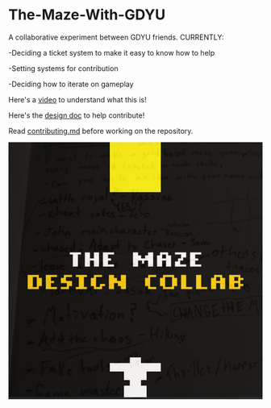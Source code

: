# The-Maze-With-GDYU
 A collaborative experiment between GDYU friends.
 CURRENTLY:
 
 -Deciding a ticket system to make it easy to know how to help
 
 -Setting systems for contribution
 
 -Deciding how to iterate on gameplay

 Here's a [video](https://youtu.be/xjZsrdWe2jU) to understand what this is!
 

Here's the [design doc](https://docs.google.com/document/d/1vs-uuo3EVE-bTyuviN5FSpdkm3ZyLSNCJJKOx5uJOF0/edit#heading=h.1jqugjgd3he3) to help contribute! 

Read [contributing.md](/docs/contributing.md) before working on the repository. 

![THEMAZEphoto](/docs/gh_readme_assets/THEMAZEhahahahatestingargstuffifyouseethismessagemesayingyoudidhehehe2.png)

